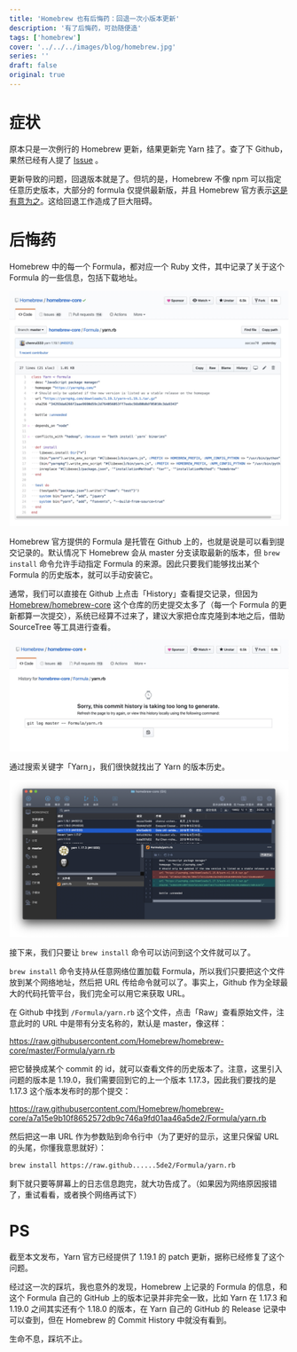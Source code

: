 ```yaml
---
title: 'Homebrew 也有后悔药：回退一次小版本更新'
description: '有了后悔药，可劲随便造'
tags: ['homebrew']
cover: '../../../images/blog/homebrew.jpg'
series: ''
draft: false
original: true
---
```


# 症状

原本只是一次例行的 Homebrew 更新，结果更新完 Yarn 挂了。查了下 Github，果然已经有人提了 [Issue](https://github.com/yarnpkg/yarn/issues/7584) 。

更新导致的问题，回退版本就是了。但坑的是，Homebrew 不像 npm 可以指定任意历史版本，大部分的 formula 仅提供最新版，并且 Homebrew 官方表示[这是有意为之](https://docs.brew.sh/Versions.html)。这给回退工作造成了巨大阻碍。

# 后悔药

Homebrew 中的每一个 Formula，都对应一个 Ruby 文件，其中记录了关于这个 Formula 的一些信息，包括下载地址。

![yarn.rb](../../../images/blog/how-to-downgrade-from-homebrew/yarn-rb.jpg)

Homebrew 官方提供的 Formula 是托管在 Github 上的，也就是说是可以看到提交记录的。默认情况下 Homebrew 会从 master 分支读取最新的版本，但 `brew install` 命令允许手动指定 Formula 的来源。因此只要我们能够找出某个 Formula 的历史版本，就可以手动安装它。

通常，我们可以直接在 Github 上点击「History」查看提交记录，但因为 [Homebrew/homebrew-core](https://github.com/Homebrew/homebrew-core) 这个仓库的历史提交太多了（每一个 Formula 的更新都算一次提交），系统已经算不过来了，建议大家把仓库克隆到本地之后，借助 SourceTree 等工具进行查看。

![Git History](../../../images/blog/how-to-downgrade-from-homebrew/git-history.jpg)

通过搜索关键字「Yarn」，我们很快就找出了 Yarn 的版本历史。

![Git History](../../../images/blog/how-to-downgrade-from-homebrew/sourcetree.png)

接下来，我们只要让 `brew install` 命令可以访问到这个文件就可以了。

`brew install` 命令支持从任意网络位置加载 Formula，所以我们只要把这个文件放到某个网络地址，然后把 URL 传给命令就可以了。事实上，Github 作为全球最大的代码托管平台，我们完全可以用它来获取 URL。

在 Github 中找到 `/Formula/yarn.rb` 这个文件，点击「Raw」查看原始文件，注意此时的 URL 中是带有分支名称的，默认是 master，像这样：

https://raw.githubusercontent.com/Homebrew/homebrew-core/master/Formula/yarn.rb

把它替换成某个 commit 的 id，就可以查看文件的历史版本了。注意，这里引入问题的版本是 1.19.0，我们需要回到它的上一个版本 1.17.3，因此我们要找的是 1.17.3 这个版本发布时的那个提交：

https://raw.githubusercontent.com/Homebrew/homebrew-core/a7a15e9b10f8652572db9c746a9fd01aa46a5de2/Formula/yarn.rb

然后把这一串 URL 作为参数贴到命令行中（为了更好的显示，这里只保留 URL 的头尾，你懂我意思就好）：

```bash
brew install https://raw.github......5de2/Formula/yarn.rb
```

剩下就只要等屏幕上的日志信息跑完，就大功告成了。（如果因为网络原因报错了，重试看看，或者换个网络再试下）

# PS

截至本文发布，Yarn 官方已经提供了 1.19.1 的 patch 更新，据称已经修复了这个问题。

经过这一次的踩坑，我也意外的发现，Homebrew 上记录的 Formula 的信息，和这个 Formula 自己的 GitHub 上的版本记录并非完全一致，比如 Yarn 在 1.17.3 和 1.19.0 之间其实还有个 1.18.0 的版本，在 Yarn 自己的 GitHub 的 Release 记录中可以查到，但在 Homebrew 的 Commit History 中就没有看到。

生命不息，踩坑不止。
